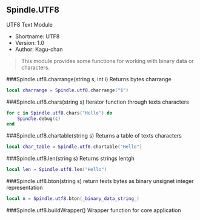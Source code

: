 Spindle.UTF8
------------
UTF8 Text Module

* Shortname: UTF8
* Version: 1.0
* Author: Kagu-chan

> This module provides some functions for working with binary data or characters.

###Spindle.utf8.charrange(string s, int i)
Returns bytes charrange
```lua
local charrange = Spindle.utf8.charrange("$")
```

###Spindle.utf8.chars(string s)
Iterator function through texts characters
```lua
for c in Spindle.utf8.chars("Hello") do
	Spindle.debug(c)
end
```

###Spindle.utf8.chartable(string s)
Returns a table of texts characters
```lua
local char_table = Spindle.utf8.chartable("Hello")
```

###Spindle.utf8.len(string s)
Returns strings lentgh
```lua
local len = Spindle.utf8.len("Hello")
```

###Spindle.utf8.bton(string s)
return texts bytes as binary unsignet integer representation
```lua
local n = Spindle.utf8.bton(_binary_data_string_)
```

###Spindle.utf8.buildWrapper()
Wrapper function for core application

